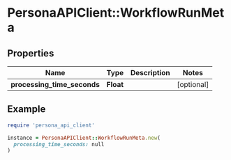 # PersonaAPIClient::WorkflowRunMeta

## Properties

| Name | Type | Description | Notes |
| ---- | ---- | ----------- | ----- |
| **processing_time_seconds** | **Float** |  | [optional] |

## Example

```ruby
require 'persona_api_client'

instance = PersonaAPIClient::WorkflowRunMeta.new(
  processing_time_seconds: null
)
```

